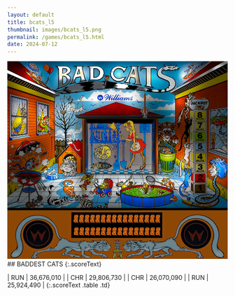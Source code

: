 ```yaml
---
layout: default
title: bcats_l5
thumbnail: images/bcats_l5.png
permalink: /games/bcats_l5.html
date: 2024-07-12
---
```


<img src="../images/bcats_l5.png" class="gameThumbnail img-fluid mx-auto align-middle">
## BADDEST CATS
{:.scoreText}

| RUN | 36,676,010 | 
| CHR | 29,806,730 | 
| CHR | 26,070,090 | 
| RUN | 25,924,490 | 
{:.scoreText .table .td}
